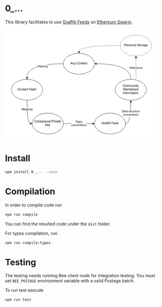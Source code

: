 # 0_...

This library facilitates to use [Graffiti Feeds](https://github.com/fairDataSociety/FIPs/blob/master/text/0062-graffiti-feed.md) on [Ethereum Swarm](https://www.ethswarm.org/).

![graffiti-feed-chart](https://github.com/fairDataSociety/FIPs/raw/master/resources/graffiti-feed.png)

# Install

```sh
npm install 0_... --save
```

# Compilation

In order to compile code run

```sh
npm run compile
```

You can find the resulted code under the `dist` folder.

For types compilation, run

```sh
npm run compile:types
```

# Testing

The testing needs running Bee client node for integration testing.
You must set `BEE_POSTAGE` environment variable with a valid Postage batch.

To run test execute

```sh
npm run test
```
